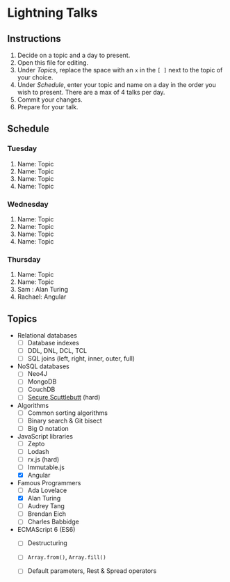 # Lightning Talks

## Instructions

1. Decide on a topic and a day to present.
2. Open this file for editing.
3. Under _Topics_, replace the space with an `x` in the `[ ]` next to the topic of your choice.
4. Under _Schedule_, enter your topic and name on a day in the order you wish to present. There are a max of 4 talks per day.
5. Commit your changes.
6. Prepare for your talk.


## Schedule

### Tuesday

1. Name: Topic
2. Name: Topic
3. Name: Topic
4. Name: Topic


### Wednesday

1. Name: Topic
2. Name: Topic
3. Name: Topic
4. Name: Topic


### Thursday

1. Name: Topic
2. Name: Topic
3. Sam : Alan Turing
4. Rachael: Angular


## Topics

* Relational databases
  - [ ] Database indexes
  - [ ] DDL, DNL, DCL, TCL
  - [ ] SQL joins (left, right, inner, outer, full)

* NoSQL databases
  - [ ] Neo4J
  - [ ] MongoDB
  - [ ] CouchDB
  - [ ] [Secure Scuttlebutt](https://ssbc.github.io/secure-scuttlebutt/) (hard)

* Algorithms
  - [ ] Common sorting algorithms
  - [ ] Binary search & Git bisect
  - [ ] Big O notation

* JavaScript libraries
  - [ ] Zepto
  - [ ] Lodash
  - [ ] rx.js (hard)
  - [ ] Immutable.js
  - [x] Angular

* Famous Programmers
  - [ ] Ada Lovelace
  - [x] Alan Turing
  - [ ] Audrey Tang
  - [ ] Brendan Eich
  - [ ] Charles Babbidge

* ECMAScript 6 (ES6)
  - [ ] Destructuring
  - [ ] `Array.from()`, `Array.fill()`
  - [ ] Default parameters, Rest & Spread operators

